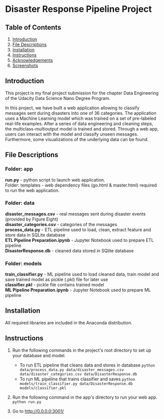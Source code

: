 # Disaster Response Pipeline Project
## Table of Contents
1. [Introduction](https://github.com/flstahl/udacity-disaster-response-pipeline#introduction)
2. [File Descriptions](https://github.com/flstahl/udacity-disaster-response-pipeline#file-descriptions)
3. [Installation](https://github.com/flstahl/udacity-disaster-response-pipeline#installation)
4. [Instructions](https://github.com/flstahl/udacity-disaster-response-pipeline#instructions)
5. [Acknowledgements](https://github.com/flstahl/udacity-disaster-response-pipeline#acknowledgements)
6. [Screenshots](https://github.com/flstahl/udacity-disaster-response-pipeline#screenshots)

## Introduction
This project is my final project submission for the chapter Data Engineering of the Udacity Data Science Nano Degree Program.

In this project, we have built a web application allowing to classify messages sent during disasters into one of 36 categories. The application uses a Machine Learning model which was trained on a set of pre-labeled real-life examples. 
After a series of data engineering and cleaning steps, the multiclass-multioutput model is trained and stored. Through a web app, users can interact with the model and classify unseen messages. Furthermore, some visualizations of the underlying data can be found.


## File Descriptions
### Folder: app
**run.py** - python script to launch web application.<br/>
Folder: templates - web dependency files (go.html & master.html) required to run the web application.

### Folder: data
**disaster_messages.csv** - real messages sent during disaster events (provided by Figure Eight)<br/>
**disaster_categories.csv** - categories of the messages<br/>
**process_data.py** - ETL pipeline used to load, clean, extract feature and store data in SQLite database<br/>
**ETL Pipeline Preparation.ipynb** - Jupyter Notebook used to prepare ETL pipeline<br/>
**DisasterResponse.db** - cleaned data stored in SQlite database

### Folder: models
**train_classifier.py** - ML pipeline used to load cleaned data, train model and save trained model as pickle (.pkl) file for later use<br/>
**classifier.pkl** - pickle file contains trained model<br/>
**ML Pipeline Preparation.ipynb** - Jupyter Notebook used to prepare ML pipeline

## Installation
All required libraries are included in the Anaconda distribution.

## Instructions
1. Run the following commands in the project's root directory to set up your database and model.

    - To run ETL pipeline that cleans data and stores in database
        `python data/process_data.py data/disaster_messages.csv data/disaster_categories.csv data/DisasterResponse.db`
    - To run ML pipeline that trains classifier and saves
        `python models/train_classifier.py data/DisasterResponse.db models/classifier.pkl`

2. Run the following command in the app's directory to run your web app.
    `python run.py`

3. Go to http://0.0.0.0:3001/

